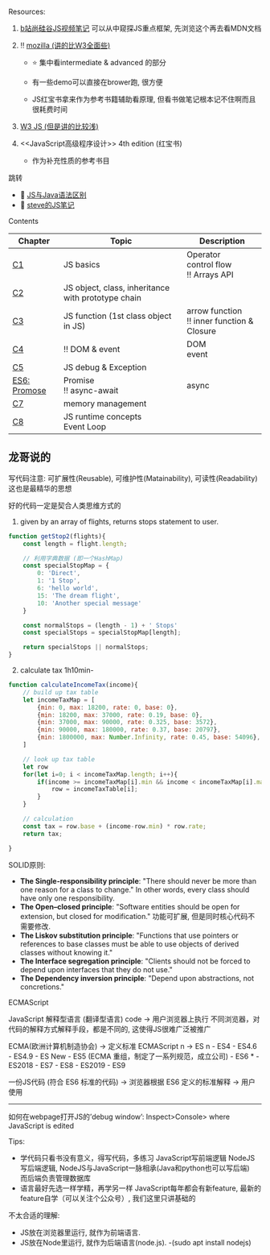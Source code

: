 Resources: 

1. [b站尚硅谷JS视频笔记](https://github.com/limingzhong61/LearningNotes/blob/master/JSNote/JavaScript/JavaScript.md) 
   可以从中窥探JS重点框架, 先浏览这个再去看MDN文档

2. :bangbang: [mozilla (讲的比W3全面些)](https://developer.mozilla.org/en-US/docs/Web/JavaScript) 

   + :star: 集中看intermediate & advanced 的部分

   + 有一些demo可以直接在brower跑, 很方便
   + JS红宝书拿来作为参考书籍辅助看原理, 但看书做笔记根本记不住啊而且很耗费时间

3. [W3 JS (但是讲的比较浅)](https://www.w3schools.com/js/default.asp)

4. <<JavaScript高级程序设计>> 4th edition (红宝书)

   - 作为补充性质的参考书目



跳转

+ :pencil: [JS与Java语法区别](./JS_Vs_Java.md)
+ :pencil: [steve的JS笔记](./Js.md)



Contents

|Chapter |Topic |Description |
|------ |------ |------ |
|[C1](./C1_JS_Basics/README.md)   | JS basics | Operator <br>control flow <br>:bangbang: Arrays API |
|[C2](./C2_Object/JS_object.md) | JS object, class, inheritance with prototype chain | |
|[C3](./C3_Function/README.md) |JS function (1st class object in JS) |arrow function <br/>:bangbang: inner function & Closure |
|[C4](./C4_CoupingWithHTMLCSS/README.md) |:bangbang: DOM & event |DOM <br/>event |
|[C5](./C5_Debug/README.md) | JS debug & Exception | |
|[ES6: Promose](./Promise/myPromise.md) | Promise<br>:bangbang: async-await | async <br> |
|[C7](./C7_Memory_Management/readme.md) | memory management |  |
|[C8](./C8_EventLoop/readme.md) | JS runtime concepts <br>Event Loop <br> |  |







## 龙哥说的

写代码注意: 可扩展性(Reusable), 可维护性(Matainability), 可读性(Readability) 这也是最精华的思想

好的代码一定是契合人类思维方式的

1. given by an array of flights, returns stops statement to user.

```js
function getStop2(flights){
    const length = flight.length;

    // 利用字典数据 (即一个HashMap)
    const specialStopMap = {
        0: 'Direct',
        1: '1 Stop',
        6: 'hello world',
        15: 'The dream flight',
        10: 'Another special message'
    }

    const normalStops = (length - 1) + ' Stops'
    const specialStops = specialStopMap[length];

    return specialStops || normalStops;
}
```


2. calculate tax 1h10min-

```js
function calculateIncomeTax(income){
    // build up tax table
    let incomeTaxMap = [
        {min: 0, max: 18200, rate: 0, base: 0},
        {min: 18200, max: 37000, rate: 0.19, base: 0},
        {min: 37000, max: 90000, rate: 0.325, base: 3572},
        {min: 90000, max: 180000, rate: 0.37, base: 20797},
        {min: 1800000, max: Number.Infinity, rate: 0.45, base: 54096},
    ]

    // look up tax table
    let row
    for(let i=0; i < incomeTaxMap.length; i++){
        if(income >= incomeTaxMap[i].min && income < incomeTaxMap[i].max){
            row = incomeTaxTable[i];
        }
    }

    // calculation
    const tax = row.base + (income-row.min) * row.rate;
    return tax;

}
```



SOLID原则:
+ **The Single-responsibility principle**: "There should never be more than one reason for a class to change." In other words, every class should have only one responsibility.
+ **The Open–closed principle**: "Software entities should be open for extension, but closed for modification."  功能可扩展, 但是同时核心代码不需要修改.
+ **The Liskov substitution principle**: "Functions that use pointers or references to base classes must be able to use objects of derived classes without knowing it."
+ **The Interface segregation principle**: "Clients should not be forced to depend upon interfaces that they do not use."
+ **The Dependency inversion principle**: "Depend upon abstractions, not concretions."



ECMAScript

JavaScript 解释型语言 (翻译型语言) code -> 用户浏览器上执行 不同浏览器，对代码的解释方式解释手段，都是不同的, 这使得JS很难广泛被推广

ECMA(欧洲计算机制造协会) -> 定义标准 ECMAScript n -> ES n - ES4 - ES4.6 - ES4.9 - ES New - ES5 (ECMA 重组，制定了一系列规范，成立公司) - ES6 * - ES2018 - ES7 - ES8 - ES2019 - ES9

一份JS代码 (符合 ES6 标准的代码) -> 浏览器根据 ES6 定义的标准解释 -> 用户使用





---

如何在webpage打开JS的’debug window’: Inspect>Console> where JavaScript is edited

Tips: 
+ 学代码只看书没有意义，得写代码，多练习
    JavaScript写前端逻辑
    NodeJS写后端逻辑, NodeJS与JavaScript一脉相承(Java和python也可以写后端)  
    而后端负责管理数据库
+ 语言最好先选一样学精，再学另一样
    JavaScript每年都会有新feature, 最新的feature自学（可以关注个公众号）, 我们这里只讲基础的

不太合适的理解:
+ JS放在浏览器里运行, 就作为前端语言.
+ JS放在Node里运行, 就作为后端语言(node.js). -(sudo apt install nodejs)





